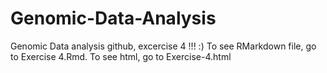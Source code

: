 # Genomic-Data-Analysis
Genomic Data analysis github, excercise 4 !!! :)
To see RMarkdown file, go to Exercise 4.Rmd.
To see html, go to Exercise-4.html

